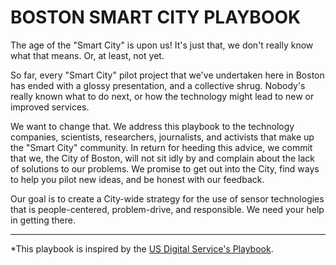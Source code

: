 # BOSTON SMART CITY PLAYBOOK

The age of the "Smart City" is upon us! It's just that, we don't really know what that means. Or, at least, not yet.

So far, every "Smart City" pilot project that we've undertaken here in Boston has ended with a glossy presentation, and a collective shrug. Nobody's really known what to do next, or how the technology might lead to new or improved services. 

We want to change that. We address this playbook to the technology companies, scientists, researchers, journalists, and activists that make up the "Smart City" community. In return for heeding this advice, we commit that we, the City of Boston, will not sit idly by and complain about the lack of solutions to our problems. We promise to get out into the City, find ways to help you pilot new ideas, and be honest with our feedback.

Our goal is to create a City-wide strategy for the use of sensor technologies that is people-centered, problem-drive, and responsible. We need your help in getting there.


***
*This playbook is inspired by the [US Digital Service's Playbook](https://playbook.cio.gov/).